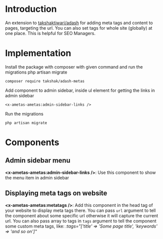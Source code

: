# Introduction

An extension to <a href="https://github.com/takshaktiwari/adash" target="_blank">takshaktiwari/adash</a> for adding meta tags and content to pages, targeting the url. You can also set tags for whole site (globally) at one place. This is helpful for SEO Managers.

# Implementation

Install the package with composer with given command and run the migrations php artisan migrate

    composer require takshak/adash-metas

Add component to admin sidebar, inside ul element for getting the links in admin sidebar

    <x-ametas-ametas:admin-sidebar-links />

Run the migrations

    php artisan migrate

# Components

## Admin sidebar menu

**<x-ametas-ametas:admin-sidebar-links />**: Use this component to show the menu item in admin sidebar

## Displaying meta tags on website

**<x-ametas-ametas:metatags />**: Add this component in the head tag of your website to display meta tags there. You can pass `url` argument to tell the component about some specific url otherwise it will capture the current url. You can also pass array to tags in `tags` argument to tell the component some custom meta tags, like: _:tags="['title' => 'Some page title', 'keywords' => 'and so on']"_

